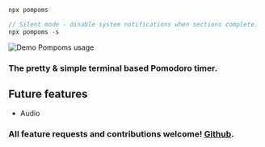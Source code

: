 ```javascript
npx pompoms
```

```javascript
// Silent mode - disable system notifications when sections complete.
npx pompoms -s
```

![Demo Pompoms usage](https://github.com/jacksbrand/pompoms/blob/main/img/demo.png?raw=true)

### The pretty & simple terminal based Pomodoro timer.

## Future features

- Audio

### All feature requests and contributions welcome! [Github](https://github.com/jacksbrand/pompoms).
